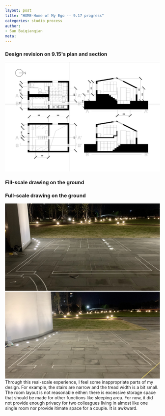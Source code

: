 ```yaml
---
layout: post
title: "HOME-Home of My Ego -- 9.17 progress"
categories: studio process
author:
- Sun Baiqianqian
meta:
---
```




### Design revision on 9.15's plan and section

![1](https://raw.githubusercontent.com/SunBaiqianqian/SunBaiqianqian-Portfolio/master/assets/9.17.jpg)



### Fill-scale drawing on the ground
### Full-scale drawing on the ground

![1](https://raw.githubusercontent.com/SunBaiqianqian/SunBaiqianqian-Portfolio/master/assets/BaiqianqianSun_03first%20floor%2Bbasement%20plan.jpg)
![2](https://raw.githubusercontent.com/SunBaiqianqian/SunBaiqianqian-Portfolio/master/assets/BaiqianqianSun_03second%20floor%20plan.jpg)
Through this real-scale experience, I feel some inappropriate parts of my design. For example, the stairs are narrow and the tread width is a bit small. The room layout is not reasonable either: there is excessive storage space that should be made for other functions like sleeping area. For now, it did not provide enough privacy for two colleagues living in almost like one single room nor provide itimate space for a couple. It is awkward.
